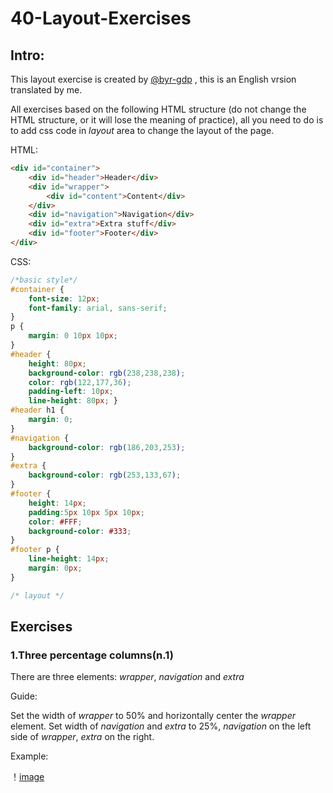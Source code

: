 # 40-Layout-Exercises

## Intro:

This layout exercise is created by [@byr-gdp](https://github.com/byr-gdp/40LayoutExercise) , this is an English vrsion translated by me.

All exercises based on the following HTML structure (do not change the HTML structure, or it will lose the meaning of practice), all you need to do is to add css code in *layout* area to change the layout of the page. 


HTML:
```html
<div id="container">
	<div id="header">Header</div>
	<div id="wrapper">
		<div id="content">Content</div>
	</div>
	<div id="navigation">Navigation</div>
	<div id="extra">Extra stuff</div>
	<div id="footer">Footer</div>
</div>
```

CSS:
```css
/*basic style*/
#container { 
    font-size: 12px; 
    font-family: arial, sans-serif;
}
p { 
    margin: 0 10px 10px;
}
#header {
    height: 80px; 
    background-color: rgb(238,238,238); 
    color: rgb(122,177,36); 
    padding-left: 10px; 
    line-height: 80px; }
#header h1 {
    margin: 0;
}
#navigation {
    background-color: rgb(186,203,253);
}
#extra {
    background-color: rgb(253,133,67);
}
#footer {
    height: 14px;  
    padding:5px 10px 5px 10px; 
    color: #FFF; 
    background-color: #333;
}
#footer p {
    line-height: 14px; 
    margin: 0px;
}

/* layout */

```

## Exercises

### 1.Three percentage columns(n.1)

There are three elements: *wrapper*, *navigation* and *extra*

Guide:

Set the width of *wrapper* to 50% and horizontally center the *wrapper* element.
Set width of *navigation* and *extra* to 25%, *navigation* on the left side of *wrapper*, *extra* on the right.

Example:

！[image](https://camo.githubusercontent.com/d0f13a8302f280ce4eae9216a4be2969e9271334/68747470733a2f2f6f6f6f2e306f302e6f6f6f2f323031352f30382f31342f353563643962633731633436352e706e67)



